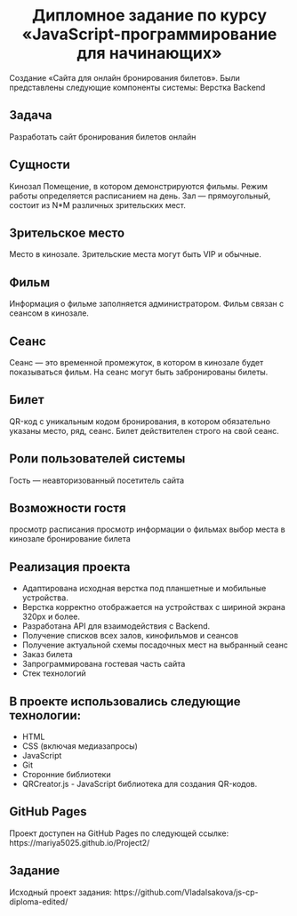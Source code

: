 <h1 align="center"> Дипломное задание по курсу «JavaScript-программирование для начинающих»</h1>
Создание «Cайта для онлайн бронирования билетов».
Были представлены следующие компоненты системы:
Верстка
Backend

<h2>Задача</h2>
Разработать сайт бронирования билетов онлайн

<h2>Сущности</h2>
Кинозал
Помещение, в котором демонстрируются фильмы. Режим работы определяется расписанием на день. Зал — прямоугольный, состоит из N*M различных зрительских мест.

<h2>Зрительское место</h2>
Место в кинозале. Зрительские места могут быть VIP и обычные.

<h2>Фильм</h2>
Информация о фильме заполняется администратором. Фильм связан с сеансом в кинозале.

<h2>Сеанс</h2>
Сеанс — это временной промежуток, в котором в кинозале будет показываться фильм. На сеанс могут быть забронированы билеты.

<h2>Билет</h2>
QR-код c уникальным кодом бронирования, в котором обязательно указаны место, ряд, сеанс. Билет действителен строго на свой сеанс.

<h2>Роли пользователей системы</h2>
Гость — неавторизованный посетитель сайта

<h2>Возможности гостя</h2>
просмотр расписания
просмотр информации о фильмах
выбор места в кинозале
бронирование билета

<h2>Реализация проекта</h2>
<ul>
<li>Адаптирована исходная верстка под планшетные и мобильные устройства. 
<li>Верстка корректно отображается на устройствах с шириной экрана 320px и более.
<li>Разработана API для взаимодействия с Backend.
<li>Получение списков всех залов, кинофильмов и сеансов
<li>Получение актуальной схемы посадочных мест на выбранный сеанс
<li>Заказ билета
<li>Запрограммирована гостевая часть сайта
<li>Стек технологий
</ul>

<h2>В проекте использовались следующие технологии:</h2>
<ul>
<li>HTML
<li>CSS (включая медиазапросы)
<li>JavaScript
<li>Git
<li>Сторонние библиотеки
<li>QRCreator.js - JavaScript библиотека для создания QR-кодов.
</ul>
<h2>GitHub Pages</h2>
Проект доступен на GitHub Pages по следующей ссылке: https://mariya5025.github.io/Project2/

<h2>Задание</h2>
Исходный проект задания: https://github.com/VladaIsakova/js-cp-diploma-edited/
